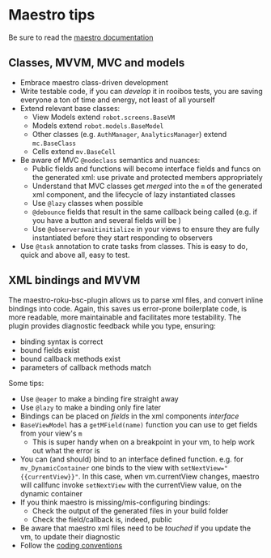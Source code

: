 # Maestro tips
Be sure to read the [maestro documentation](https://georgejecook.github.io/maestro-roku/index.html)

## Classes, MVVM, MVC and models

- Embrace maestro class-driven development
- Write testable code, if you can _develop_ it in rooibos tests, you are saving everyone a ton of time and energy, not least of all yourself
- Extend relevant base classes:
  - View Models extend `robot.screens.BaseVM`
  - Models extend `robot.models.BaseModel`
  - Other classes (e.g. `AuthManager`, `AnalyticsManager`) extend `mc.BaseClass`
  - Cells extend `mv.BaseCell`
- Be aware of MVC `@nodeclass` semantics and nuances:
  - Public fields and functions will become interface fields and funcs on the generated xml: use private and protected members appropriately
  - Understand that MVC classes get _merged_ into the `m` of the generated xml component, and the lifecycle of lazy instantiated classes
  - Use `@lazy` classes when possible
  - `@debounce` fields that result in the same callback being called (e.g. if you have a button and several fields will be )
  - Use `@observerswaitinitialize` in your views to ensure they are fully instantiated before they start responding to observers
 - Use `@task` annotation to crate tasks from classes. This is easy to do, quick and above all, easy to test.


## XML bindings and MVVM

The maestro-roku-bsc-plugin allows us to parse xml files, and convert inline bindings into code. Again, this saves us error-prone boilerplate code, is more readable, more maintainable and facilitates more testability.
The plugin provides diagnostic feedback while you type, ensuring:
 - binding syntax is correct
 - bound fields exist
 - bound callback methods exist
 - parameters of callback methods match

Some tips:

 - Use `@eager` to make a binding fire straight away
 - Use `@lazy` to make a binding only fire later
 - Bindings can be placed on _fields_ in the xml components _interface_
 - `BaseViewModel` has a `getMField(name)` function you can use to get fields from your view's `m`
   - This is super handy when on a breakpoint in your vm, to help work out what the error is
 - You can (and should) bind to an interface defined function. e.g. for `mv_DynamicContainer` one binds to the view with `setNextView="{{currentView}}"`. In this case, when vm.currentView changes, maestro will callfunc invoke `setNextView` with the currentView value, on the dynamic container
 - If you think maestro is missing/mis-configuring bindings:
   - Check the output of the generated files in your build folder
   - Check the field/callback is, indeed, public
 - Be aware that maestro xml files need to be _touched_ if you update the vm, to update their diagnostic
 - Follow the [coding conventions](../development/coding-conventions.md)
